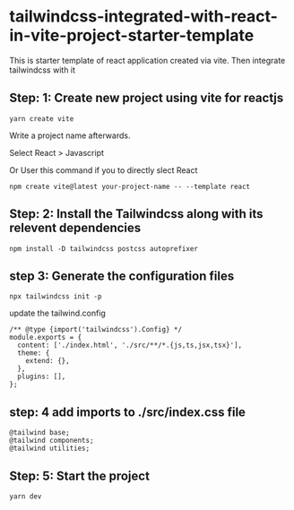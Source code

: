 # tailwindcss-integrated-with-react-in-vite-project-starter-template

This is starter template of react application created via vite. Then integrate tailwindcss with it

## Step: 1: Create new project using vite for reactjs

```
yarn create vite
```
Write a project name afterwards.

Select React > Javascript

Or User this command if you to directly slect React

```
npm create vite@latest your-project-name -- --template react
```


## Step: 2: Install the Tailwindcss along with its relevent dependencies

```
npm install -D tailwindcss postcss autoprefixer
```

## step 3: Generate the configuration files

```
npx tailwindcss init -p
```

update the tailwind.config

```
/** @type {import('tailwindcss').Config} */
module.exports = {
  content: ['./index.html', './src/**/*.{js,ts,jsx,tsx}'],
  theme: {
    extend: {},
  },
  plugins: [],
};

```

## step: 4 add imports to ./src/index.css file

```
@tailwind base;
@tailwind components;
@tailwind utilities;
```

## Step: 5: Start the project

```
yarn dev
```






